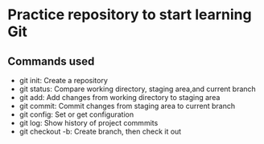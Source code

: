 # Practice repository to start learning Git

## Commands used

- git init: Create a repository
- git status: Compare working directory, staging area,and current branch
- git add: Add changes from working directory to staging area
- git commit: Commit changes from staging area to current branch
- git config: Set or get configuration
- git log: Show history of project commmits
- git checkout -b: Create branch, then check it out



